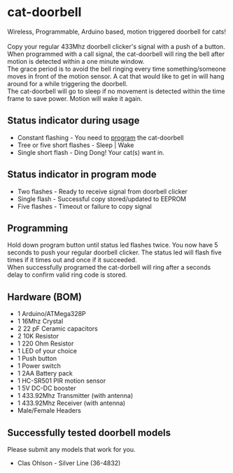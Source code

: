 # cat-doorbell
Wireless, Programmable, Arduino based, motion triggered doorbell for cats!
<br>
<br>
Copy your regular 433Mhz doorbell clicker's signal with a push of a button.<br>
When programmed with a call signal, the cat-doorbell will ring the bell after motion is detected within a one minute window.<br>
The grace period is to avoid the bell ringing every time something/someone moves in front of the motion sensor. A cat that would like to get in will hang around for a while triggering the doorbell.<br>
The cat-doorbell will go to sleep if no movement is detected within the time frame to save power. Motion will wake it again.

## Status indicator during usage
* Constant flashing - You need to [program](#programming) the cat-doorbell
* Tree or five short flashes - Sleep | Wake<br>
* Single short flash - Ding Dong! Your cat(s) want in.

## Status indicator in program mode
* Two flashes - Ready to receive signal from doorbell clicker
* Single flash - Successful copy stored/updated to EEPROM
* Five flashes - Timeout or failure to copy signal

## Programming
Hold down program button until status led flashes twice. You now have 5 seconds to push your regular doorbell clicker. The status led will flash five times if it times out and once if it succeeded.<br>
When successfully programed the cat-dorbell will ring after a seconds delay to confirm valid ring code is stored.

## Hardware (BOM)
* 1 Arduino/ATMega328P
* 1 16Mhz Crystal
* 2 22 pF Ceramic capacitors
* 2 10K Resistor
* 1 220 Ohm Resistor
* 1 LED of your choice
* 1 Push button
* 1 Power switch
* 1 2AA Battery pack
* 1 HC-SR501 PIR motion sensor
* 1 5V DC-DC booster
* 1 433.92Mhz Transmitter (with antenna)
* 1 433.92Mhz Receiver (with antenna)
* Male/Female Headers

## Successfully tested doorbell models
Please submit any models that work for you.

* Clas Ohlson - Silver Line (36-4832)

